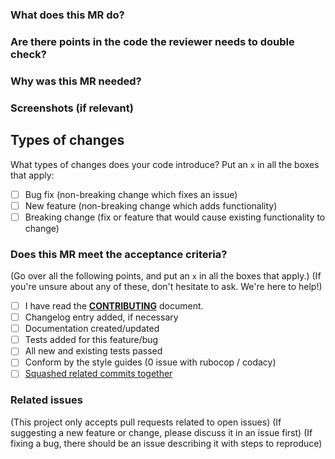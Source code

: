 ### What does this MR do?

### Are there points in the code the reviewer needs to double check?

### Why was this MR needed?

### Screenshots (if relevant)

## Types of changes

What types of changes does your code introduce? Put an `x` in all the boxes that apply:
- [ ] Bug fix (non-breaking change which fixes an issue)
- [ ] New feature (non-breaking change which adds functionality)
- [ ] Breaking change (fix or feature that would cause existing functionality to change)

### Does this MR meet the acceptance criteria?

(Go over all the following points, and put an `x` in all the boxes that apply.)
(If you're unsure about any of these, don't hesitate to ask. We're here to help!)

* [ ]  I have read the [**CONTRIBUTING**](../CONTRIBUTING.md) document.
* [ ]  Changelog entry added, if necessary
* [ ]  Documentation created/updated
* [ ]  Tests added for this feature/bug
* [ ]  All new and existing tests passed
* [ ]  Conform by the style guides (0 issue with rubocop / codacy)
* [ ]  [Squashed related commits together](https://git-scm.com/book/en/v2/Git-Tools-Rewriting-History#_squashing)

### Related issues

(This project only accepts pull requests related to open issues)
(If suggesting a new feature or change, please discuss it in an issue first)
(If fixing a bug, there should be an issue describing it with steps to reproduce)
